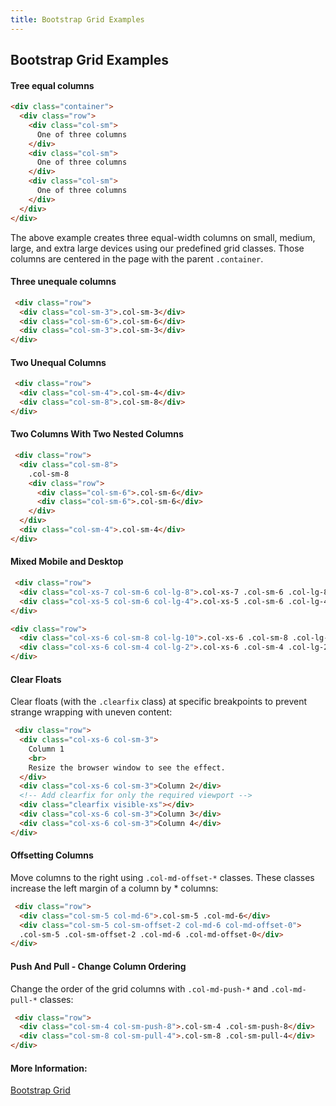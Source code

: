 ```yaml
---
title: Bootstrap Grid Examples
---
```

## Bootstrap Grid Examples

#### Tree equal columns
```html
<div class="container">
  <div class="row">
    <div class="col-sm">
      One of three columns
    </div>
    <div class="col-sm">
      One of three columns
    </div>
    <div class="col-sm">
      One of three columns
    </div>
  </div>
</div>
```
The above example creates three equal-width columns on small, medium, large, and extra large devices using our predefined grid classes. Those columns are centered in the page with the parent `.container`.

#### Three unequale columns

```html
 <div class="row">
  <div class="col-sm-3">.col-sm-3</div>
  <div class="col-sm-6">.col-sm-6</div>
  <div class="col-sm-3">.col-sm-3</div>
</div> 
```

#### Two Unequal Columns

```html
 <div class="row">
  <div class="col-sm-4">.col-sm-4</div>
  <div class="col-sm-8">.col-sm-8</div>
</div> 
```

#### Two Columns With Two Nested Columns

```html
 <div class="row">
  <div class="col-sm-8">
    .col-sm-8
    <div class="row">
      <div class="col-sm-6">.col-sm-6</div>
      <div class="col-sm-6">.col-sm-6</div>
    </div>
  </div>
  <div class="col-sm-4">.col-sm-4</div>
</div> 
```
#### Mixed Mobile and Desktop

```html 
 <div class="row">
  <div class="col-xs-7 col-sm-6 col-lg-8">.col-xs-7 .col-sm-6 .col-lg-8</div>
  <div class="col-xs-5 col-sm-6 col-lg-4">.col-xs-5 .col-sm-6 .col-lg-4</div>
</div>

<div class="row">
  <div class="col-xs-6 col-sm-8 col-lg-10">.col-xs-6 .col-sm-8 .col-lg-10</div>
  <div class="col-xs-6 col-sm-4 col-lg-2">.col-xs-6 .col-sm-4 .col-lg-2</div>
</div> 
```
#### Clear Floats

Clear floats (with the `.clearfix` class) at specific breakpoints to prevent strange wrapping with uneven content:
```html
 <div class="row">
  <div class="col-xs-6 col-sm-3">
    Column 1
    <br>
    Resize the browser window to see the effect.
  </div>
  <div class="col-xs-6 col-sm-3">Column 2</div>
  <!-- Add clearfix for only the required viewport -->
  <div class="clearfix visible-xs"></div>
  <div class="col-xs-6 col-sm-3">Column 3</div>
  <div class="col-xs-6 col-sm-3">Column 4</div>
</div> 
```
#### Offsetting Columns
Move columns to the right using `.col-md-offset-*` classes. These classes increase the left margin of a column by * columns:
```html
 <div class="row">
  <div class="col-sm-5 col-md-6">.col-sm-5 .col-md-6</div>
  <div class="col-sm-5 col-sm-offset-2 col-md-6 col-md-offset-0">
  .col-sm-5 .col-sm-offset-2 .col-md-6 .col-md-offset-0</div>
</div> 
```
#### Push And Pull - Change Column Ordering
Change the order of the grid columns with `.col-md-push-*` and `.col-md-pull-*` classes:
```html
 <div class="row">
  <div class="col-sm-4 col-sm-push-8">.col-sm-4 .col-sm-push-8</div>
  <div class="col-sm-8 col-sm-pull-4">.col-sm-8 .col-sm-pull-4</div>
</div> 
```



#### More Information:

[Bootstrap Grid](https://getbootstrap.com/docs/4.0/layout/grid/)



